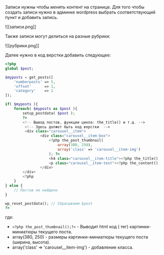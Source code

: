 Записи нужны чтобы *менять* контент на странице. Для того чтобы создать записи нужно в админке wordpress выбрать соответствующий пункт и добавить запись.

![[записи.png]]

Также записи могут делиться на разные рубрики:

![[рубрики.png]]

Далее нужно в код верстки добавить следующее:

```php
<?php
global $post;

$myposts = get_posts([
	'numberposts' => 5,
	'offset'      => 1,
	'category'    => 1
]);

if( $myposts ){
	foreach( $myposts as $post ){
		setup_postdata( $post );
		?>
		<!-- Вывод постов, функции цикла: the_title() и т.д. -->
		 <!-- Здесь должет быть код верстки  -->
		 <div class="carousel__item">
                <div class="carousel__item-box">
                    <?php the_post_thumbnail(
                        array(380, 250),
                        array('class' => 'carousel__item-img')
                    ); ?>
                    <h4 class="carousel__item-title"><?php the_title(); ?></h4>
                    <p class="carousel__item-text"><?php the_content();?></p>
                </div>
        </div>
		<?php
	}
} else {
	// Постов не найдено
}

wp_reset_postdata(); // Сбрасываем $post
?>
```

где:
* `<?php the_post_thumbnail();?>` - Выводит html код (<img> тег) картинки-миниатюры текущего поста.
* array(380, 250) - размеры картинки-миниатюры текущего поста (ширина, высота).
* array('class' => 'carousel__item-img') - добавление класса.
